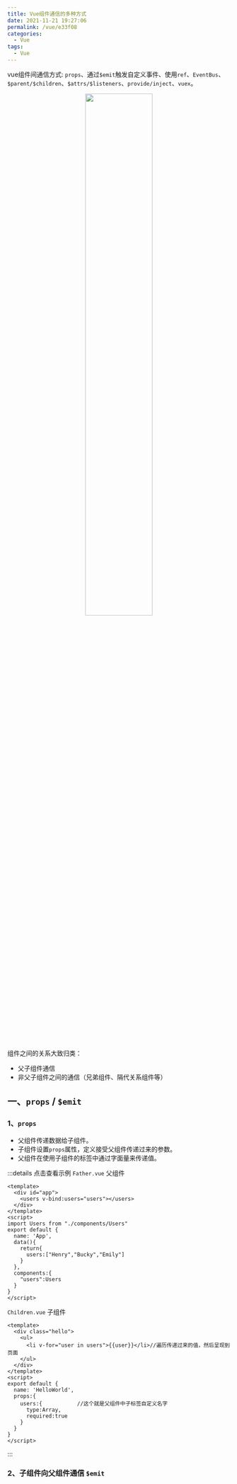 ```yaml
---
title: Vue组件通信的多种方式
date: 2021-11-21 19:27:06
permalink: /vue/e33f08
categories:
  - Vue
tags:
  - Vue
---
```

vue组件间通信方式: `props`、通过`$emit`触发自定义事件、使用`ref`、`EventBus`、`$parent/$children`、`$attrs/$listeners`、`provide/inject`、`vuex`。

<!-- more -->
<div align="center">
  <img src=https://cdn.jsdelivr.net/gh/madfour/ImageStorage@master/blog/组件通信.7j7wj7ed3lg0.png width=55% />
</div>

组件之间的关系大致归类：
- 父子组件通信
- 非父子组件之间的通信（兄弟组件、隔代关系组件等）

## 一、`props` / `$emit`

### 1、`props`

- 父组件传递数据给子组件。
- 子组件设置`props`属性，定义接受父组件传递过来的参数。
- 父组件在使用子组件的标签中通过字面量来传递值。

:::details 点击查看示例
`Father.vue` 父组件
```vue
<template>
  <div id="app">
    <users v-bind:users="users"></users>
  </div>
</template>
<script>
import Users from "./components/Users"
export default {
  name: 'App',
  data(){
    return{
      users:["Henry","Bucky","Emily"]
    }
  },
  components:{
    "users":Users
  }
}
</script>
```
`Children.vue` 子组件
```vue
<template>
  <div class="hello">
    <ul>
      <li v-for="user in users">{{user}}</li>//遍历传递过来的值，然后呈现到页面
    </ul>
  </div>
</template>
<script>
export default {
  name: 'HelloWorld',
  props:{
    users:{           //这个就是父组件中子标签自定义名字
      type:Array,
      required:true
    }
  }
}
</script>
```

:::


### 2、子组件向父组件通信 `$emit`
<!-- 
https://www.cnblogs.com/shaozhu520/p/10926647.html
https://www.wpgdadatong.com/cn/blog/detail?BID=B3650

兰州大学
https://manage.dec.lzu.edu.cn/student/#/StuOnlinePay
9219304886   Zjc95701
 -->